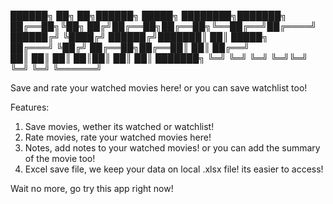 ██████╗ ██╗   ██╗██████╗  █████╗ ████████╗███████╗
██╔══██╗╚██╗ ██╔╝██╔══██╗██╔══██╗╚══██╔══╝██╔════╝
██████╔╝ ╚████╔╝ ██████╔╝███████║   ██║   █████╗  
██╔═══╝   ╚██╔╝  ██╔══██╗██╔══██║   ██║   ██╔══╝  
██║        ██║   ██║  ██║██║  ██║   ██║   ███████╗
╚═╝        ╚═╝   ╚═╝  ╚═╝╚═╝  ╚═╝   ╚═╝   ╚══════╝

Save and rate your watched movies here!
or you can save watchlist too!

Features:
1. Save movies, wether its watched or watchlist!
2. Rate movies, rate your watched movies here!
3. Notes, add notes to your watched movies! or you can add the summary of the movie too!
4. Excel save file, we keep your data on local .xlsx file! its easier to access!

Wait no more, go try this app right now! 

